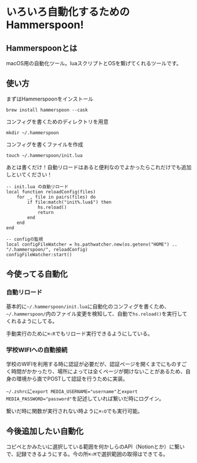 # いろいろ自動化するためのHammerspoon!

## Hammerspoonとは

macOS用の自動化ツール。luaスクリプトとOSを繋げてくれるツールです。

## 使い方

まずはHammerspoonをインストール

```
brew install hammerspoon --cask
```

コンフィグを書くためのディレクトリを用意

```
mkdir ~/.hammerspoon
```

コンフィグを書くファイルを作成

```
touch ~/.hammerspoon/init.lua
```

あとは書くだけ！自動リロードはあると便利なのでよかったらこれだけでも追加しといてください！

```
-- init.lua の自動リロード
local function reloadConfig(files)
    for _, file in pairs(files) do
        if file:match("init%.lua$") then
            hs.reload()
            return
        end
    end
end

-- configの監視
local configFileWatcher = hs.pathwatcher.new(os.getenv("HOME") .. "/.hammerspoon/", reloadConfig)
configFileWatcher:start()
```

## 今使ってる自動化

### 自動リロード

基本的に`~/.hammerspoon/init.lua`に自動化のコンフィグを書くため、`~/.hammerspoon/`内のファイル変更を検知して、自動で`hs.reload()`を実行してくれるようにしてる。

手動実行のために`⌘⇧R`でもリロード実行できるようにしている。

### 学校WIFIへの自動接続

学校のWIFIを利用する時に認証が必要だが、認証ページを開くまでにものすごく時間がかかったり、場所によっては全くページが開けないことがあるため、自身の環境から直でPOSTして認証を行うために実装。

`~/.zshrc`に`export MEDIA_USERNAME="username"`と`export MEDIA_PASSWORD="password"`を記述していれば繋いだ時にログイン。

繋いだ時に関数が実行されない時ように`⌘⇧O`でも実行可能。

## 今後追加したい自動化

コピペとかみたいに選択している範囲を何かしらのAPI（Notionとか）に繋いで、記録できるようにする。今の所`⌘⇧M`で選択範囲の取得はできてる。
